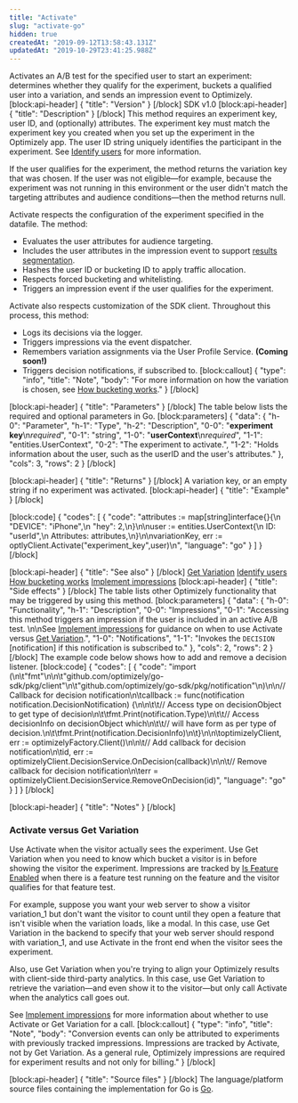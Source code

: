 ```yaml
---
title: "Activate"
slug: "activate-go"
hidden: true
createdAt: "2019-09-12T13:58:43.131Z"
updatedAt: "2019-10-29T23:41:25.988Z"
---
```

Activates an A/B test for the specified user to start an experiment: determines whether they qualify for the experiment, buckets a qualified user into a variation, and sends an impression event to Optimizely.
[block:api-header]
{
  "title": "Version"
}
[/block]
SDK v1.0
[block:api-header]
{
  "title": "Description"
}
[/block]
This method requires an experiment key, user ID, and (optionally) attributes. The experiment key must match the experiment key you created when you set up the experiment in the Optimizely app. The user ID string uniquely identifies the participant in the experiment. See [Identify users](doc:identify-users) for more information.

If the user qualifies for the experiment, the method returns the variation key that was chosen. If the user was not eligible—for example, because the experiment was not running in this environment or the user didn't match the targeting attributes and audience conditions—then the method returns null.

Activate respects the configuration of the experiment specified in the datafile. The method:
 * Evaluates the user attributes for audience targeting.
 * Includes the user attributes in the impression event to support [results segmentation](doc:analyze-results#section-segment-results).
 * Hashes the user ID or bucketing ID to apply traffic allocation.
 * Respects forced bucketing and whitelisting.
 * Triggers an impression event if the user qualifies for the experiment.

Activate also respects customization of the SDK client. Throughout this process, this method:
  * Logs its decisions via the logger.
  * Triggers impressions via the event dispatcher.
  * Remembers variation assignments via the User Profile Service. **(Coming soon!)**
  * Triggers decision notifications, if subscribed to.
[block:callout]
{
  "type": "info",
  "title": "Note",
  "body": "For more information on how the variation is chosen, see [How bucketing works](how-bucketing-works)."
}
[/block]

[block:api-header]
{
  "title": "Parameters"
}
[/block]
The table below lists the required and optional parameters in Go.
[block:parameters]
{
  "data": {
    "h-0": "Parameter",
    "h-1": "Type",
    "h-2": "Description",
    "0-0": "**experiment key**\n*required*",
    "0-1": "string",
    "1-0": "**userContext**\n*required*",
    "1-1": "entities.UserContext",
    "0-2": "The experiment to activate.",
    "1-2": "Holds information about the user, such as the userID and the user's attributes."
  },
  "cols": 3,
  "rows": 2
}
[/block]

[block:api-header]
{
  "title": "Returns"
}
[/block]
A variation key, or an empty string if no experiment was activated.
[block:api-header]
{
  "title": "Example"
}
[/block]

[block:code]
{
  "codes": [
    {
      "code": "attributes := map[string]interface{}{\n        \"DEVICE\": \"iPhone\",\n        \"hey\":    2,\n}\n\nuser := entities.UserContext{\n        ID:         \"userId\",\n        Attributes: attributes,\n}\n\nvariationKey, err := optlyClient.Activate(\"experiment_key\",user)\n",
      "language": "go"
    }
  ]
}
[/block]

[block:api-header]
{
  "title": "See also"
}
[/block]
[Get Variation](doc:get-variation)
[Identify users](doc:identify-users) 
[How bucketing works](how-bucketing-works)
[Implement impressions](doc:implement-impressions)
[block:api-header]
{
  "title": "Side effects"
}
[/block]
The table lists other Optimizely functionality that may be triggered by using this method.
[block:parameters]
{
  "data": {
    "h-0": "Functionality",
    "h-1": "Description",
    "0-0": "Impressions",
    "0-1": "Accessing this method triggers an impression if the user is included in an active A/B test. \n\nSee [Implement impressions](doc:implement-impressions) for guidance on when to use Activate versus [Get Variation](doc:get-variation).",
    "1-0": "Notifications",
    "1-1": "Invokes the `DECISION` [notification] if this notification is subscribed to."
  },
  "cols": 2,
  "rows": 2
}
[/block]
The example code below shows how to add and remove a decision listener.
[block:code]
{
  "codes": [
    {
      "code": "import (\n\t\"fmt\"\n\n\t\"github.com/optimizely/go-sdk/pkg/client\"\n\t\"github.com/optimizely/go-sdk/pkg/notification\"\n)\n\n// Callback for decision notification\n\tcallback := func(notification notification.DecisionNotification) {\n\n\t\t// Access type on decisionObject to get type of decision\n\t\tfmt.Print(notification.Type)\n\t\t// Access decisionInfo on decisionObject which\n\t\t// will have form as per type of decision.\n\t\tfmt.Print(notification.DecisionInfo)\n\t}\n\n\toptimizelyClient, err := optimizelyFactory.Client()\n\n\t// Add callback for decision notification\n\tid, err := optimizelyClient.DecisionService.OnDecision(callback)\n\n\t// Remove callback for decision notification\n\terr = optimizelyClient.DecisionService.RemoveOnDecision(id)",
      "language": "go"
    }
  ]
}
[/block]

[block:api-header]
{
  "title": "Notes"
}
[/block]
### Activate versus Get Variation
Use Activate when the visitor actually sees the experiment. Use Get Variation when you need to know which bucket a visitor is in before showing the visitor the experiment. Impressions are tracked by [Is Feature Enabled](doc:is-feature-enabled-go) when there is a feature test running on the feature and the visitor qualifies for that feature test.

For example, suppose you want your web server to show a visitor variation_1 but don't want the visitor to count until they open a feature that isn't visible when the variation loads, like a modal. In this case, use Get Variation in the backend to specify that your web server should respond with variation_1, and use Activate in the front end when the visitor sees the experiment.

Also, use Get Variation when you're trying to align your Optimizely results with client-side third-party analytics. In this case, use Get Variation to retrieve the variation&mdash;and even show it to the visitor&mdash;but only call Activate when the analytics call goes out.

See [Implement impressions](doc:implement-impressions) for more information about whether to use Activate or Get Variation for a call.
[block:callout]
{
  "type": "info",
  "title": "Note",
  "body": "Conversion events can only be attributed to experiments with previously tracked impressions. Impressions are tracked by Activate, not by Get Variation. As a general rule, Optimizely impressions are required for experiment results and not only for billing."
}
[/block]

[block:api-header]
{
  "title": "Source files"
}
[/block]
The language/platform source files containing the implementation for Go is [Go](https://github.com/optimizely/go-sdk/blob/master/pkg/client/client.go#L46).